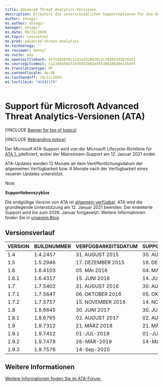 ```yaml
---
title: Advanced Threat Analytics-Versionen
description: Erläutert die unterschiedlichen Supportoptionen für die Versionen von Microsoft Advanced Threat Analytics (ATA).
author: shsagir
ms.author: shsagir
manager: shsagir
ms.date: 09/21/2020
ms.topic: conceptual
ms.prod: advanced-threat-analytics
ms.technology: ''
ms.reviewer: bennyl
ms.suite: ems
ms.openlocfilehash: 42fe265978c1cd1ed326e20c2c283853d1b70281
ms.sourcegitcommit: c12340e58a724fb833403e4fb38810b36e1454f5
ms.translationtype: MT
ms.contentlocale: de-DE
ms.lasthandoff: 10/11/2020
ms.locfileid: "91941176"
---
```

# <a name="support-for-microsoft-advanced-threat-analytics-ata-versions"></a>Support für Microsoft Advanced Threat Analytics-Versionen (ATA)

[!INCLUDE [Banner for top of topics](includes/banner.md)]

[!INCLUDE [Rebranding notice](includes/rebranding.md)]

Der Microsoft ATA-Support wird von der Microsoft Lifecycle-Richtlinie für [ATA 1. x](https://support.microsoft.com/lifecycle/search?alpha=Advanced%20Threat%20Analytics%201.X)definiert, wobei der Mainstream-Support am 12. Januar 2021 endet.

ATA-Updates werden 12 Monate ab dem Veröffentlichungsdatum der allgemeinen Verfügbarkeit bzw. 6 Monate nach der Verfügbarkeit eines neueren Updates unterstützt.

> [!NOTE]
> **Supportlebenszyklus**
>
> Die endgültige Version von ATA ist [allgemein verfügbar](https://support.microsoft.com/help/4568997/update-3-for-microsoft-advanced-threat-analytics-1-9). ATA wird die grundlegende Unterstützung am 12. Januar 2021 beenden. Der erweiterte Support wird bis zum 2026. Januar fortgesetzt. Weitere Informationen finden Sie in [unserem Blog](https://techcommunity.microsoft.com/t5/microsoft-security-and/end-of-mainstream-support-for-advanced-threat-analytics-january/ba-p/1539181).

## <a name="version-history"></a>Versionsverlauf

|VERSION|BUILDNUMMER|VERFÜGBARKEITSDATUM|SUPPORTENDDATUM|
|----|----|----|----|
|1.4|1.4.2457|31. AUGUST 2015|30. AUGUST 2016|
|1.5|1.5.2946|17. DEZEMBER 2015|16. DEZEMBER 2016|
|1.6|1.6.4103|05. MAI 2016|04. MAI 2017|
|1.6.1|1.6.4317|15. JUNI 2016|14. JUNI 2017|
|1.7|1.7.5402|31. AUGUST 2016|30. AUGUST 2017|
|1.7.1|1.7.5647|06. OKTOBER 2016|05. OKTOBER 2017|
|1.7.2|1.7.5757|15. NOVEMBER 2016|14. NOVEMBER 2017|
|1.8|1.8.6645|30. JUNI 2017|30. JUNI 2018|
|1.8.1|1.8.6765|02. AUGUST 2017|02. AUGUST 2018|
|1.9|1.9.7312|21. MÄRZ 2018|21. MÄRZ 2019|
|1.9.1|1.9.7412|01-JUL-2018|01-JUL-2019|
|1.9.2|1.9.7478|28-MÄR-2019|14-Mar-2021|
|1.9.3|1.9.7576|14-Sep-2020||

## <a name="see-also"></a>Weitere Informationen

[Weitere Informationen finden Sie im ATA-Forum.](https://social.technet.microsoft.com/Forums/security/home?forum=mata)

